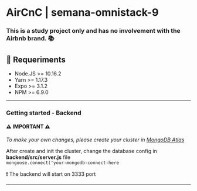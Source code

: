 # AirCnC | semana-omnistack-9

### This is a study project only and has no involvement with the Airbnb brand. :books:

## :electric_plug: Requeriments

- Node.JS >= 10.16.2
- Yarn >= 1.17.3
- Expo >= 3.1.2
- NPM >= 6.9.0

<hr />

### Getting started - Backend

#### :warning: IMPORTANT :warning:
_To make your own changes, please create your cluster in <a href="https://www.mongodb.com/">MongoDB Atlas</a>_

After create and init the cluster, change the database config in <b>backend/src/server.js</b> file<br/>
`mongoose.connect('your-mongodb-connect-here`<br/>

:heavy_exclamation_mark: The backend will start on 3333 port

<hr />
